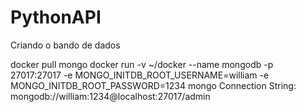 # PythonAPI


Criando o bando de dados

docker pull mongo
docker run -v ~/docker --name mongodb -p 27017:27017 -e MONGO_INITDB_ROOT_USERNAME=william -e MONGO_INITDB_ROOT_PASSWORD=1234 mongo
Connection String: mongodb://william:1234@localhost:27017/admin
